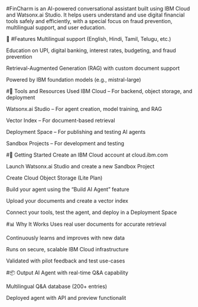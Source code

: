#FinCharm is an AI-powered conversational assistant built using IBM Cloud and Watsonx.ai Studio. It helps users understand and use digital financial tools safely and efficiently, with a special focus on fraud prevention, multilingual support, and user education.

🌟 #Features
Multilingual support (English, Hindi, Tamil, Telugu, etc.)

Education on UPI, digital banking, interest rates, budgeting, and fraud prevention

Retrieval-Augmented Generation (RAG) with custom document support

Powered by IBM foundation models (e.g., mistral-large)

#🧰 Tools and Resources Used
IBM Cloud – For backend, object storage, and deployment

Watsonx.ai Studio – For agent creation, model training, and RAG

Vector Index – For document-based retrieval

Deployment Space – For publishing and testing AI agents

Sandbox Projects – For development and testing

#🚀 Getting Started
Create an IBM Cloud account at cloud.ibm.com

Launch Watsonx.ai Studio and create a new Sandbox Project

Create Cloud Object Storage (Lite Plan)

Build your agent using the “Build AI Agent” feature

Upload your documents and create a vector index

Connect your tools, test the agent, and deploy in a Deployment Space

#📊 Why It Works
Uses real user documents for accurate retrieval

Continuously learns and improves with new data

Runs on secure, scalable IBM Cloud infrastructure

Validated with pilot feedback and test use-cases

#📦 Output
AI Agent with real-time Q&A capability

Multilingual Q&A database (200+ entries)

Deployed agent with API and preview functionalit
